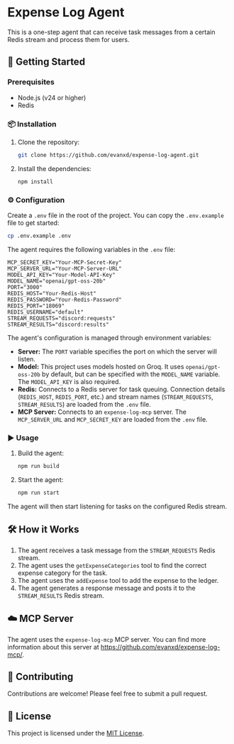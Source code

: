 # Expense Log Agent

This is a one-step agent that can receive task messages from a certain Redis stream and process them for users.

## 🚀 Getting Started

### Prerequisites

- Node.js (v24 or higher)
- Redis

### 📦 Installation

1. Clone the repository:
   ```bash
   git clone https://github.com/evanxd/expense-log-agent.git
   ```
2. Install the dependencies:
   ```bash
   npm install
   ```

### ⚙️ Configuration

Create a `.env` file in the root of the project. You can copy the `.env.example` file to get started:

```bash
cp .env.example .env
```

The agent requires the following variables in the `.env` file:

```
MCP_SECRET_KEY="Your-MCP-Secret-Key"
MCP_SERVER_URL="Your-MCP-Server-URL"
MODEL_API_KEY="Your-Model-API-Key"
MODEL_NAME="openai/gpt-oss-20b"
PORT="3000"
REDIS_HOST="Your-Redis-Host"
REDIS_PASSWORD="Your-Redis-Password"
REDIS_PORT="18069"
REDIS_USERNAME="default"
STREAM_REQUESTS="discord:requests"
STREAM_RESULTS="discord:results"
```

The agent's configuration is managed through environment variables:

- **Server:** The `PORT` variable specifies the port on which the server will listen.
- **Model:** This project uses models hosted on Groq. It uses `openai/gpt-oss-20b` by default, but can be specified with the `MODEL_NAME` variable. The `MODEL_API_KEY` is also required.
- **Redis:** Connects to a Redis server for task queuing. Connection details (`REDIS_HOST`, `REDIS_PORT`, etc.) and stream names (`STREAM_REQUESTS`, `STREAM_RESULTS`) are loaded from the `.env` file.
- **MCP Server:** Connects to an `expense-log-mcp` server. The `MCP_SERVER_URL` and `MCP_SECRET_KEY` are loaded from the `.env` file.

### ▶️ Usage

1. Build the agent:
   ```bash
   npm run build
   ```
2. Start the agent:
   ```bash
   npm run start
   ```

The agent will then start listening for tasks on the configured Redis stream.

## 🛠️ How it Works

1. The agent receives a task message from the `STREAM_REQUESTS` Redis stream.
2. The agent uses the `getExpenseCategories` tool to find the correct expense category for the task.
3. The agent uses the `addExpense` tool to add the expense to the ledger.
4. The agent generates a response message and posts it to the `STREAM_RESULTS` Redis stream.

## ☁️ MCP Server

The agent uses the `expense-log-mcp` MCP server. You can find more information about this server at https://github.com/evanxd/expense-log-mcp/.

## 🙌 Contributing

Contributions are welcome! Please feel free to submit a pull request.

## 📄 License

This project is licensed under the [MIT License](LICENSE).
